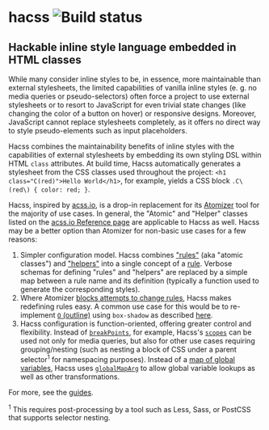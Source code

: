 # hacss ![Build status](https://travis-ci.org/nsaunders/hacss.svg?branch=master)
## Hackable inline style language embedded in HTML classes

While many consider inline styles to be, in essence, more maintainable than
external stylesheets, the limited capabilities of vanilla inline styles (e. g.
no media queries or pseudo-selectors) often force a project to use external
stylesheets or to resort to JavaScript for even trivial state changes (like
changing the color of a button on hover) or responsive designs. Moreover,
JavaScript cannot replace stylesheets completely, as it offers no direct way
to style pseudo-elements such as input placeholders.

Hacss combines the maintainability benefits of inline styles with the
capabilities of external stylesheets by embedding its own styling DSL within
HTML `class` attributes. At build time, Hacss automatically generates a
stylesheet from the CSS classes used throughout the project:
`<h1 class="C(red)">Hello World</h1>`, for example, yields a CSS block
`.C\(red\) { color: red; }`.

Hacss, inspired by [acss.io](https://acss.io), is a drop-in replacement for its
[Atomizer](https://github.com/acss-io/atomizer) tool for the majority of use
cases. In general, the "Atomic" and "Helper" classes listed on the
[acss.io Reference page](http://acss.io/reference.html) are applicable to Hacss
as well. Hacss may be a better option than Atomizer for non-basic use cases for
a few reasons:

1. Simpler configuration model. Hacss combines
   ["rules"](https://github.com/acss-io/atomizer/blob/master/src/rules.js)
   (aka "atomic classes") and
   ["helpers"](https://github.com/acss-io/atomizer/blob/master/src/helpers.js)
   into a single concept of a [rule](guides/config.md#rules). Verbose schemas
   for defining "rules" and "helpers" are replaced by a simple map between a
   rule name and its definition (typically a function used to generate the
   corresponding styles).
2. Where Atomizer
   [blocks attempts to change rules](https://github.com/acss-io/atomizer/search?q=already+exists+with+a+different&unscoped_q=already+exists+with+a+different),
   Hacss makes redefining rules easy. A common use case for this would be to
   re-implement
   [`O` (outline)](https://github.com/nsaunders/hacss/search?q=outline&unscoped_q=outline)
   using `box-shadow` as described
   [here](https://dev.to/hybrid_alex/better-css-outlines-with-box-shadows-1k7j).
3. Hacss configuration is function-oriented, offering greater control and
   flexibility. Instead of
   [`breakPoints`](https://github.com/acss-io/atomizer/blob/fc0d460e2e0f82acaa3d626da03193b9895c8010/examples/example-config.js#L15),
   for example, Hacss's [`scopes`](guides/config.md#scopes) can be used not only
   for media queries, but also for other use cases requiring grouping/nesting
   (such as nesting a block of CSS under a parent selector<sup>1</sup> for
   namespacing purposes). Instead of a
   [map of global variables](https://github.com/acss-io/atomizer/blob/fc0d460e2e0f82acaa3d626da03193b9895c8010/examples/example-config.js#L6),
   Hacss uses [`globalMapArg`](guides/config.md#globalMapArg) to allow global
   variable lookups as well as other transformations.

For more, see the [guides](./guides).

<sup>1</sup> This requires post-processing by a tool such as Less, Sass, or
PostCSS that supports selector nesting.
